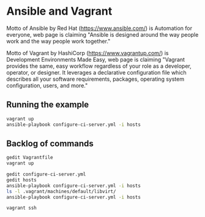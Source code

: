 Ansible and Vagrant
========================
Motto of Ansible by Red Hat (https://www.ansible.com/) is Automation for everyone, web page is claiming "Ansible is designed around the way people work and the way people work together."

Motto of Vagrant by HashiCorp (https://www.vagrantup.com/) is Development Environments Made Easy, web page is claiming "Vagrant provides the same, easy workflow regardless of your role as a developer, operator, or designer. It leverages a declarative configuration file which describes all your software requirements, packages, operating system configuration, users, and more."

Running the example
-------------------
```bash
vagrant up
ansible-playbook configure-ci-server.yml -i hosts
``` 

Backlog of commands
-------------------
```bash
gedit Vagrantfile
vagrant up

gedit configure-ci-server.yml
gedit hosts
ansible-playbook configure-ci-server.yml -i hosts
ls -l .vagrant/machines/default/libvirt/
ansible-playbook configure-ci-server.yml -i hosts

vagrant ssh
``` 
 